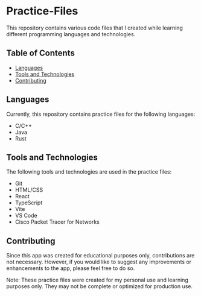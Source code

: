 # Practice-Files

This repository contains various code files that I created while learning different programming languages and technologies. 

## Table of Contents

- [Languages](#languages)
- [Tools and Technologies](#tools-and-technologies)
- [Contributing](#contributing)

## Languages

Currently, this repository contains practice files for the following languages:
- C/C++
- Java
- Rust

## Tools and Technologies

The following tools and technologies are used in the practice files:
- Git
- HTML/CSS
- React
- TypeScript
- Vite
- VS Code
- Cisco Packet Tracer for Networks

## Contributing

Since this app was created for educational purposes only, contributions are not necessary. However, if you would like to suggest any improvements or enhancements to the app, please feel free to do so.

Note: These practice files were created for my personal use and learning purposes only. They may not be complete or optimized for production use.
